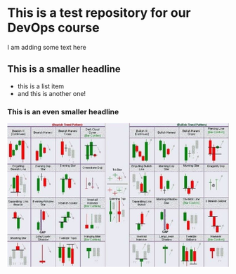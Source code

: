 # This is a test repository for our DevOps course

I am adding some text here

## This is a smaller headline

* this is a list item
* and this is another one!

### This is an even smaller headline

![](Candlestick-Patterns.jpg)
